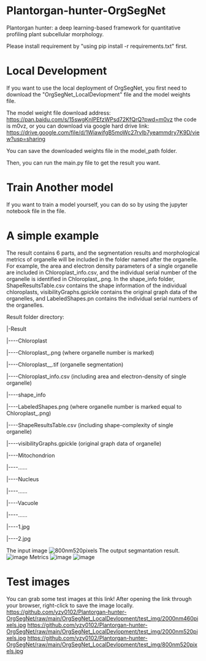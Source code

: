 # Plantorgan-hunter-OrgSegNet
Plantorgan hunter: a deep learning-based framework for quantitative profiling plant subcellular morphology.

Please install requirement by "using pip install -r requirements.txt" first.

# Local Development
If you want to use the local deployment of OrgSegNet, you first need to download the "OrgSegNet_LocalDevlopment" file and the model weights file.

The model weight file download address: https://pan.baidu.com/s/15swgKnIPEfzWPsd72KfQrQ?pwd=m0vz the code is m0vz,
or you can download via google hard drive link: https://drive.google.com/file/d/1WiawifgB5moWc27rvIb7yeammdry7K9D/view?usp=sharing

You can save the downloaded weights file in the model_path folder.

Then, you can run the main.py file to get the result you want.
  
# Train Another model
If you want to train a model yourself, you can do so by using the jupyter notebook file in the file.

# A simple example
The result contains 6 parts, and the segmentation results and morphological metrics of organelle will be included in the folder named after the organelle. For example, the area and electron density parameters of a single organelle are included in Chloroplast_info.csv, and the individual serial number of the organelle is identified in Chloroplast_.png. In the shape_info folder, ShapeResultsTable.csv contains the shape information of the individual chloroplasts, visibilityGraphs.gpickle contains the original graph data of the organelles, and LabeledShapes.pn contains the individual serial numbers of the organelles.

Result folder directory:

|-Result

|----Chloroplast

|----Chloroplast_.png (where organelle number is marked)

|----Chloroplast__.tif (organelle segmentation)

|----Chloroplast_info.csv (including area and electron-density of single organelle)

|----shape_info

|----LabeledShapes.png (where organelle number is marked equal to Chloroplast_.png)

|----ShapeResultsTable.csv (including shape-complexity of single organelle)

|----visibilityGraphs.gpickle (original graph data of organelle)

|----Mitochondrion

|----......

|----Nucleus

|----......

|----Vacuole

|----......

|----1.jpg

|----2.jpg

The input image
![800nm520pixels](https://user-images.githubusercontent.com/54012483/174546721-0073ef64-c456-4acd-8017-0ac49ddc6e74.jpg)
The output segmantation result.
![image](https://user-images.githubusercontent.com/54012483/174546614-3a4ce335-f52e-4de9-946a-7c54178f8fb7.jpg)
Metrics
![image](https://user-images.githubusercontent.com/54012483/174547124-a40395c0-0668-43d7-a917-7da7480caac8.png)
![image](https://user-images.githubusercontent.com/54012483/174547402-6de439c9-802f-4cbd-ad69-c6853ae0cf21.png)


# Test images
You can grab some test images at this link! After opening the link through your browser, right-click to save the image locally.
https://github.com/yzy0102/Plantorgan-hunter-OrgSegNet/raw/main/OrgSegNet_LocalDevlopment/test_img/2000nm460pixels.jpg
https://github.com/yzy0102/Plantorgan-hunter-OrgSegNet/raw/main/OrgSegNet_LocalDevlopment/test_img/2000nm520pixels.jpg
https://github.com/yzy0102/Plantorgan-hunter-OrgSegNet/raw/main/OrgSegNet_LocalDevlopment/test_img/800nm520pixels.jpg
